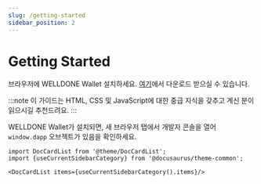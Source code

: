 ```yaml
---
slug: /getting-started
sidebar_position: 2
---
```


# Getting Started

브라우저에 WELLDONE Wallet 설치하세요. [여기](https://chrome.google.com/webstore/detail/welldone-wallet/bmkakpenjmcpfhhjadflneinmhboecjf)에서 다운로드 받으실 수 있습니다.

:::note
이 가이드는 HTML, CSS 및 JavaScript에 대한 중급 지식을 갖추고 계신 분이 읽으시길 추천드려요.
:::

WELLDONE Wallet가 설치되면, 새 브라우저 탭에서 개발자 콘솔을 열어 `window.dapp` 오브젝트가 있음을 확인하세요.

```mdx-code-block
import DocCardList from '@theme/DocCardList';
import {useCurrentSidebarCategory} from '@docusaurus/theme-common';

<DocCardList items={useCurrentSidebarCategory().items}/>
```

